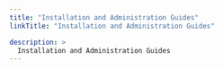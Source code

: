```yaml
---
title: "Installation and Administration Guides"
linkTitle: "Installation and Administration Guides"

description: >
  Installation and Administration Guides
---
```

